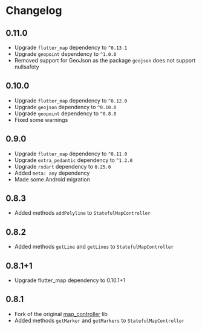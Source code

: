 # Changelog

## 0.11.0

* Upgrade `flutter_map` dependency to `^0.13.1`
* Upgrade `geopoint` dependency to `^1.0.0`
* Removed support for GeoJson as the package `geojson` does not support nullsafety

## 0.10.0

* Upgrade `flutter_map` dependency to `^0.12.0`
* Upgrade `geojson` dependency to `^0.10.0`
* Upgrade `geopoint` dependency to `^0.8.0`
* Fixed some warnings

## 0.9.0

* Upgrade `flutter_map` dependency to `^0.11.0`
* Upgrade `extra_pedantic` dependency to `^1.2.0`
* Upgrade `rxdart` dependency to `0.25.0`
* Added `meta: any` dependency
* Made some Android migration

## 0.8.3

* Added methods `addPolyline` to `StatefulMapController`

## 0.8.2

* Added methods `getLine` and `getLines` to `StatefulMapController`

## 0.8.1+1

* Upgrade flutter_map dependency to 0.10.1+1

## 0.8.1

* Fork of the original [map_controller](https://pub.dev/packages/map_controller/versions/0.8.0) lib
* Added methods `getMarker` and `getMarkers` to `StatefulMapController`
